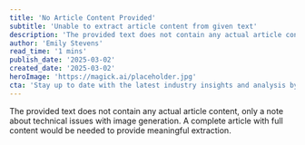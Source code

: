 ```yaml
---
title: 'No Article Content Provided'
subtitle: 'Unable to extract article content from given text'
description: 'The provided text does not contain any actual article content, only a note about technical issues with image generation. A complete article with full content would be needed to provide meaningful extraction.'
author: 'Emily Stevens'
read_time: '1 mins'
publish_date: '2025-03-02'
created_date: '2025-03-02'
heroImage: 'https://magick.ai/placeholder.jpg'
cta: 'Stay up to date with the latest industry insights and analysis by following us on LinkedIn.'
---
```


The provided text does not contain any actual article content, only a note about technical issues with image generation. A complete article with full content would be needed to provide meaningful extraction.